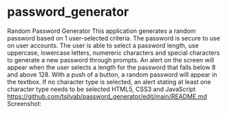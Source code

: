 # password_generator
Random Password Generator
This application generates a random password based on 1 user-selected criteria.
The password is secure to use on user accounts.
The user is able to select a password length, use uppercase, lowercase letters, numereric characters and special characters to generate a new password through prompts.
An alert on the screen will appear when the user selects a length for the password that falls below 8 and above 128.
With a push of a button, a random password will appear in the textbox.
If no character type is selected, an alert stating at least one character type needs to be selected
HTML5, CSS3 and JavaScript
https://github.com/tsilvab/password_generator/edit/main/README.md
Screenshot: